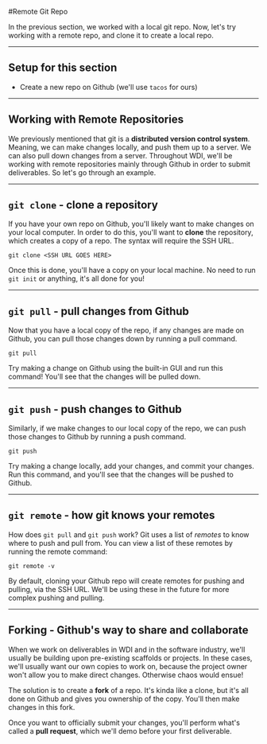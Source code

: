 #Remote Git Repo

In the previous section, we worked with a local git repo. Now, let's try working with a remote repo, and clone it to create a local repo.

---

## Setup for this section

* Create a new repo on Github (we'll use `tacos` for ours)

---

## Working with Remote Repositories

We previously mentioned that git is a **distributed version control system**. Meaning, we can make changes locally, and push them up to a server. We can also pull down changes from a server. Throughout WDI, we'll be working with remote repositories mainly through Github in order to submit deliverables. So let's go through an example.

---

## `git clone` - clone a repository

If you have your own repo on Github, you'll likely want to make changes on your local computer. In order to do this, you'll want to **clone** the repository, which creates a copy of a repo. The syntax will require the SSH URL.

```
git clone <SSH URL GOES HERE>
```

Once this is done, you'll have a copy on your local machine. No need to run `git init` or anything, it's all done for you!

---

## `git pull` - pull changes from Github

Now that you have a local copy of the repo, if any changes are made on Github, you can pull those changes down by running a pull command.

```
git pull
```

Try making a change on Github using the built-in GUI and run this command! You'll see that the changes will be pulled down.

---

## `git push` - push changes to Github

Similarly, if we make changes to our local copy of the repo, we can push those changes to Github by running a push command.

```
git push
```

Try making a change locally, add your changes, and commit your changes. Run this command, and you'll see that the changes will be pushed to Github.

---

## `git remote` - how git knows your remotes

How does `git pull` and `git push` work? Git uses a list of *remotes* to know where to push and pull from. You can view a list of these remotes by running the remote command:

```
git remote -v
```

By default, cloning your Github repo will create remotes for pushing and pulling, via the SSH URL. We'll be using these in the future for more complex pushing and pulling.

---

## Forking - Github's way to share and collaborate

When we work on deliverables in WDI and in the software industry, we'll usually be building upon pre-existing scaffolds or projects. In these cases, we'll usually want our own copies to work on, because the project owner won't allow you to make direct changes. Otherwise chaos would ensue!

The solution is to create a **fork** of a repo. It's kinda like a clone, but it's all done on Github and gives you ownership of the copy. You'll then make changes in this fork.

Once you want to officially submit your changes, you'll perform what's called a **pull request**, which we'll demo before your first deliverable.
